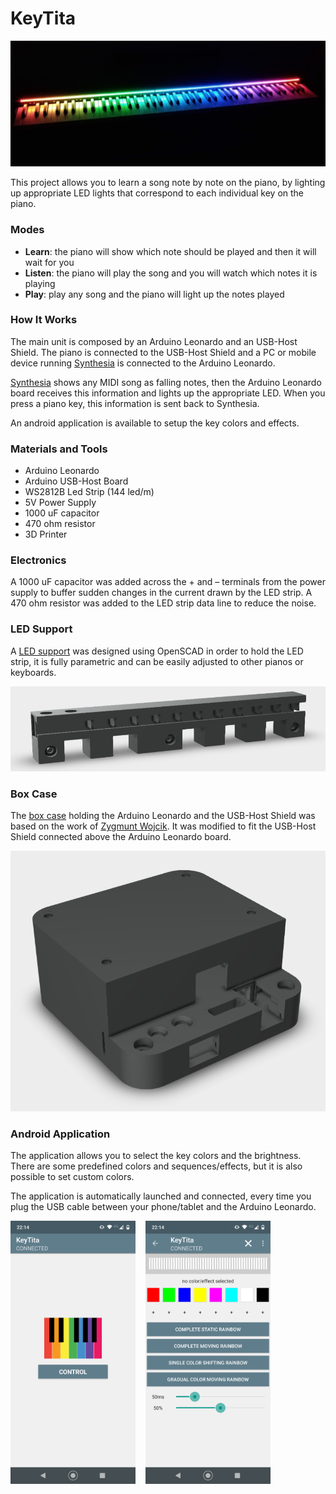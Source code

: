 KeyTita
========

<img src="/media/keytita.png?raw=true">

This project allows you to learn a song note by note on the piano, by lighting up appropriate LED lights that correspond to each individual key on the piano.

### Modes

- <b>Learn</b>: the piano will show which note should be played and then it will wait for you
- <b>Listen</b>: the piano will play the song and you will watch which notes it is playing
- <b>Play</b>: play any song and the piano will light up the notes played

### How It Works

The main unit is composed by an Arduino Leonardo and an USB-Host Shield. The piano is connected to the USB-Host Shield and a PC or mobile device running [Synthesia](https://synthesiagame.com/) is connected to the Arduino Leonardo.

[Synthesia](https://synthesiagame.com/) shows any MIDI song as falling notes, then the Arduino Leonardo board receives this information and lights up the appropriate LED. When you press a piano key, this information is sent back to Synthesia.

An android application is available to setup the key colors and effects.

### Materials and Tools

- Arduino Leonardo
- Arduino USB-Host Board
- WS2812B Led Strip (144 led/m)
- 5V Power Supply
- 1000 uF capacitor
- 470 ohm resistor
- 3D Printer

### Electronics

A 1000 uF capacitor was added across the + and – terminals from the power supply to buffer sudden changes in the current drawn by the LED strip. A 470 ohm resistor was added to the LED strip data line to reduce the noise.

### LED Support

A [LED support](https://www.thingiverse.com/thing:4555365) was designed using OpenSCAD in order to hold the LED strip, it is fully parametric and can be easily adjusted to other pianos or keyboards.

<img src="/media/keytita_ledsupport.png?raw=true">

### Box Case

The [box case](https://github.com/zygmuntw/3D-Printed-Case-for-Arduino) holding the Arduino Leonardo and the USB-Host Shield was based on the work of [Zygmunt Wojcik](https://github.com/zygmuntw). It was modified to fit the USB-Host Shield connected above the Arduino Leonardo board.

<img src="/media/keytita_boxcase.png?raw=true">

### Android Application

The application allows you to select the key colors and the brightness. There are some predefined colors and sequences/effects, but it is also possible to set custom colors.

The application is automatically launched and connected, every time you plug the USB cable between your phone/tablet and the Arduino Leonardo.

<img src="/media/screenshot1.png?raw=true" width="200">&nbsp;&nbsp;&nbsp;&nbsp;<img src="/media/screenshot2.png?raw=true" width="200">
